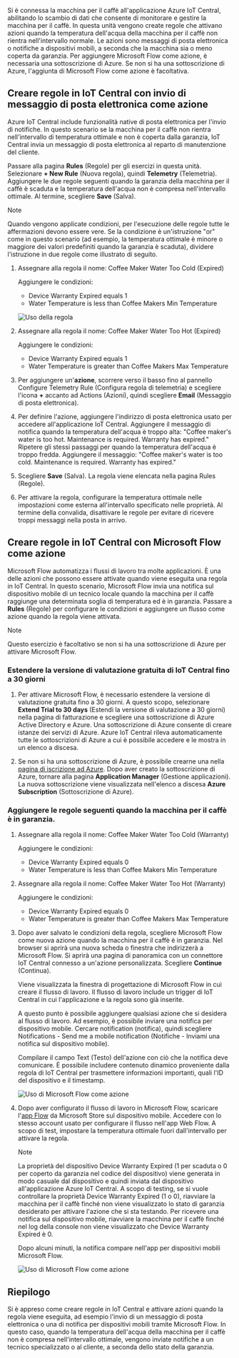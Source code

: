 Si è connessa la macchina per il caffè all'applicazione Azure IoT Central, abilitando lo scambio di dati che consente di monitorare e gestire la macchina per il caffè. In questa unità vengono create regole che attivano azioni quando la temperatura dell'acqua della macchina per il caffè non rientra nell'intervallo normale. Le azioni sono messaggi di posta elettronica o notifiche a dispositivi mobili, a seconda che la macchina sia o meno coperta da garanzia. Per aggiungere Microsoft Flow come azione, è necessaria una sottoscrizione di Azure. Se non si ha una sottoscrizione di Azure, l'aggiunta di Microsoft Flow come azione è facoltativa.

## <a name="create-rules-in-iot-central-with-email-as-the-action"></a>Creare regole in IoT Central con invio di messaggio di posta elettronica come azione
Azure IoT Central include funzionalità native di posta elettronica per l'invio di notifiche. In questo scenario se la macchina per il caffè non rientra nell'intervallo di temperatura ottimale e non è coperta dalla garanzia, IoT Central invia un messaggio di posta elettronica al reparto di manutenzione del cliente.

Passare alla pagina **Rules** (Regole) per gli esercizi in questa unità. Selezionare **+ New Rule** (Nuova regola), quindi **Telemetry** (Telemetria). Aggiungere le due regole seguenti quando la garanzia della macchina per il caffè è scaduta e la temperatura dell'acqua non è compresa nell'intervallo ottimale. Al termine, scegliere **Save** (Salva). 

> [!NOTE]
> Quando vengono applicate condizioni, per l'esecuzione delle regole tutte le affermazioni devono essere vere. Se la condizione è un'istruzione "or" come in questo scenario (ad esempio, la temperatura ottimale è minore o maggiore dei valori predefiniti quando la garanzia è scaduta), dividere l'istruzione in due regole come illustrato di seguito.

1. Assegnare alla regola il nome: Coffee Maker Water Too Cold (Expired)

    Aggiungere le condizioni:      
    * Device Warranty Expired equals 1
    * Water Temperature is less than Coffee Makers Min Temperature

    ![Uso della regola](../images/5-flow-a.png)

1. Assegnare alla regola il nome: Coffee Maker Water Too Hot (Expired)

    Aggiungere le condizioni:      
    * Device Warranty Expired equals 1
    * Water Temperature is greater than Coffee Makers Max Temperature

1. Per aggiungere un'**azione**, scorrere verso il basso fino al pannello Configure Telemetry Rule (Configura regola di telemetria) e scegliere l'icona **+** accanto ad Actions (Azioni), quindi scegliere **Email** (Messaggio di posta elettronica).

1. Per definire l'azione, aggiungere l'indirizzo di posta elettronica usato per accedere all'applicazione IoT Central. Aggiungere il messaggio di notifica quando la temperatura dell'acqua è troppo alta: "Coffee maker's water is too hot. Maintenance is required.  Warranty has expired." Ripetere gli stessi passaggi per quando la temperatura dell'acqua è troppo fredda. Aggiungere il messaggio: "Coffee maker's water is too cold. Maintenance is required.  Warranty has expired."

1. Scegliere **Save** (Salva). La regola viene elencata nella pagina Rules (Regole).

1. Per attivare la regola, configurare la temperatura ottimale nelle impostazioni come esterna all'intervallo specificato nelle proprietà. Al termine della convalida, disattivare le regole per evitare di ricevere troppi messaggi nella posta in arrivo. 

## <a name="create-rules-in-iot-central-with-microsoft-flow-as-the-action"></a>Creare regole in IoT Central con Microsoft Flow come azione

Microsoft Flow automatizza i flussi di lavoro tra molte applicazioni. È una delle azioni che possono essere attivate quando viene eseguita una regola in IoT Central. In questo scenario, Microsoft Flow invia una notifica sul dispositivo mobile di un tecnico locale quando la macchina per il caffè raggiunge una determinata soglia di temperatura ed è in garanzia. Passare a **Rules** (Regole) per configurare le condizioni e aggiungere un flusso come azione quando la regola viene attivata. 
 
> [!NOTE]
> Questo esercizio è facoltativo se non si ha una sottoscrizione di Azure per attivare Microsoft Flow.


### <a name="extend-your-iot-central-trial-to-30-days"></a>Estendere la versione di valutazione gratuita di IoT Central fino a 30 giorni

1. Per attivare Microsoft Flow, è necessario estendere la versione di valutazione gratuita fino a 30 giorni. A questo scopo, selezionare **Extend Trial to 30 days** (Estendi la versione di valutazione a 30 giorni) nella pagina di fatturazione e scegliere una sottoscrizione di Azure Active Directory e Azure. Una sottoscrizione di Azure consente di creare istanze dei servizi di Azure. Azure IoT Central rileva automaticamente tutte le sottoscrizioni di Azure a cui è possibile accedere e le mostra in un elenco a discesa.
    
1. Se non si ha una sottoscrizione di Azure, è possibile crearne una nella [pagina di iscrizione ad Azure](https://aka.ms/createazuresubscription). Dopo aver creato la sottoscrizione di Azure, tornare alla pagina **Application Manager** (Gestione applicazioni). La nuova sottoscrizione viene visualizzata nell'elenco a discesa **Azure Subscription** (Sottoscrizione di Azure).
        

### <a name="add-the-following-rules-when-the-coffee-machine-is-under-warranty"></a>Aggiungere le regole seguenti quando la macchina per il caffè è in garanzia. 

1. Assegnare alla regola il nome: Coffee Maker Water Too Cold (Warranty)

    Aggiungere le condizioni:      
    * Device Warranty Expired equals 0
    * Water Temperature is less than Coffee Makers Min Temperature

1. Assegnare alla regola il nome: Coffee Maker Water Too Hot (Warranty)

    Aggiungere le condizioni:      
    * Device Warranty Expired equals 0
    * Water Temperature is greater than Coffee Makers Max Temperature

1. Dopo aver salvato le condizioni della regola, scegliere Microsoft Flow come nuova azione quando la macchina per il caffè è in garanzia. Nel browser si aprirà una nuova scheda o finestra che indirizzerà a Microsoft Flow. Si aprirà una pagina di panoramica con un connettore IoT Central connesso a un'azione personalizzata. Scegliere **Continue** (Continua). 

    Viene visualizzata la finestra di progettazione di Microsoft Flow in cui creare il flusso di lavoro. Il flusso di lavoro include un trigger di IoT Central in cui l'applicazione e la regola sono già inserite.

    A questo punto è possibile aggiungere qualsiasi azione che si desidera al flusso di lavoro. Ad esempio, è possibile inviare una notifica per dispositivo mobile. Cercare notification (notifica), quindi scegliere Notifications - Send me a mobile notification (Notifiche - Inviami una notifica sul dispositivo mobile).

    Compilare il campo Text (Testo) dell'azione con ciò che la notifica deve comunicare. È possibile includere contenuto dinamico proveniente dalla regola di IoT Central per trasmettere informazioni importanti, quali l'ID del dispositivo e il timestamp.
    
    ![Uso di Microsoft Flow come azione](../images/5-flow-b.png)

1. Dopo aver configurato il flusso di lavoro in Microsoft Flow, scaricare l'[app Flow](https://www.microsoft.com/en-us/p/microsoft-flow/9nkn0p5l9n84?activetab=pivot%3aoverviewtab) da Microsoft Store sul dispositivo mobile. Accedere con lo stesso account usato per configurare il flusso nell'app Web Flow. A scopo di test, impostare la temperatura ottimale fuori dall'intervallo per attivare la regola. 

    > [!NOTE]
    > La proprietà del dispositivo Device Warranty Expired (1 per scaduta o 0 per coperto da garanzia nel codice del dispositivo) viene generata in modo casuale dal dispositivo e quindi inviata dal dispositivo all'applicazione Azure IoT Central. A scopo di testing, se si vuole controllare la proprietà Device Warranty Expired (1 o 0), riavviare la macchina per il caffè finché non viene visualizzato lo stato di garanzia desiderato per attivare l'azione che si sta testando. Per ricevere una notifica sul dispositivo mobile, riavviare la macchina per il caffè finché nel log della console non viene visualizzato che Device Warranty Expired è 0. 

    Dopo alcuni minuti, la notifica compare nell'app per dispositivi mobili Microsoft Flow.

    ![Uso di Microsoft Flow come azione](../images/5-flow-c.png)

## <a name="summary"></a>Riepilogo
Si è appreso come creare regole in IoT Central e attivare azioni quando la regola viene eseguita, ad esempio l'invio di un messaggio di posta elettronica o una di notifica per dispositivi mobili tramite Microsoft Flow. In questo caso, quando la temperatura dell'acqua della macchina per il caffè non è compresa nell'intervallo ottimale, vengono inviate notifiche a un tecnico specializzato o al cliente, a seconda dello stato della garanzia. 


